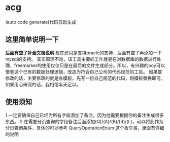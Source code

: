 # acg
(auto code generate)代码自动生成
## 这里简单说明一下
**后面有空了补全文档说明**
现在还只是支持oracle的支持，后面有空了再添加一下mysql的支持。
其实原理不难，该工具主要的工作就是在对数据库的数据进行处理，freemarker的使用仅仅只是在最后的文件生成部分。所以，有兴趣的boy可以借鉴这个已有的数据处理逻辑，改造为符合自己公司的代码规范的工具。
如果要修改的话，主要修改的就是各模板，先写一份自己规范的代码，将模板替换即可。如果用心研究的话，我相信半天足以。

## 使用须知
1.一定要确保自己已经为所有字段添加了备注，因为他需要根据你的备注生成很多东西。
2.在需要分页查询的字段备注后面添加(Q)/(A)/(B)/(R)/(L)，可以将此作为分页查询条件，具体的可以参考 QueryOperationEnum 这个枚举类，里面有详细的说明
